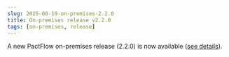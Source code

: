 ```yaml
---
slug: 2025-08-19-on-premises-2.2.0
title: On-premises release v2.2.0
tags: [on-premises, release]
---
```


A new PactFlow on-premises release (2.2.0) is now available ([see details](/docs/on-premises/releases/2.1.1)).